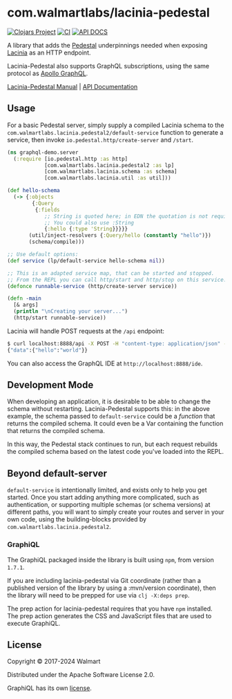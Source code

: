# com.walmartlabs/lacinia-pedestal

[![Clojars Project](https://img.shields.io/clojars/v/com.walmartlabs/lacinia-pedestal.svg)](https://clojars.org/com.walmartlabs/lacinia-pedestal)
[![CI](https://github.com/walmartlabs/lacinia-pedestal/actions/workflows/config.yml/badge.svg)](https://github.com/walmartlabs/lacinia-pedestal/actions/workflows/config.yml)
[![API DOCS](https://cljdoc.org/badge/com.walmartlabs/lacinia-pedestal)](https://cljdoc.org/d/com.walmartlabs/lacinia-pedestal)

A library that adds the
[Pedestal](https://github.com/pedestal/pedestal) underpinnings needed when exposing
[Lacinia](https://github.com/walmartlabs/lacinia) as an HTTP endpoint.

Lacinia-Pedestal also supports GraphQL subscriptions, using the same protocol
as [Apollo GraphQL](https://github.com/apollographql/subscriptions-transport-ws).

[Lacinia-Pedestal Manual](http://lacinia-pedestal.readthedocs.io/en/latest/) |
[API Documentation](http://walmartlabs.github.io/apidocs/lacinia-pedestal/)

## Usage

For a basic Pedestal server, simply supply a compiled Lacinia schema to
the `com.walmartlabs.lacinia.pedestal2/default-service` function to
generate a service, then invoke `io.pedestal.http/create-server` and `/start`.

```clojure
(ns graphql-demo.server
  (:require [io.pedestal.http :as http]
            [com.walmartlabs.lacinia.pedestal2 :as lp]
            [com.walmartlabs.lacinia.schema :as schema]
            [com.walmartlabs.lacinia.util :as util]))

(def hello-schema 
  (-> {:objects 
        {:Query
         {:fields
            ;; String is quoted here; in EDN the quotation is not required 
            ;; You could also use :String
            {:hello {:type 'String}}}}}
       (util/inject-resolvers {:Query/hello (constantly "hello")})
       (schema/compile)))

;; Use default options:
(def service (lp/default-service hello-schema nil))

;; This is an adapted service map, that can be started and stopped.
;; From the REPL you can call http/start and http/stop on this service:
(defonce runnable-service (http/create-server service))

(defn -main
  [& args]
  (println "\nCreating your server...")
  (http/start runnable-service))
```

Lacinia will handle POST requests at the `/api` endpoint:

```bash
$ curl localhost:8888/api -X POST -H "content-type: application/json" -d '{"query": "{ hello }"}'
{"data":{"hello":"world"}}
```

You can also access the GraphQL IDE at `http://localhost:8888/ide`.

## Development Mode

When developing an application, it is desirable to be able to change the schema
without restarting.
Lacinia-Pedestal supports this: in the above example, the schema passed to
`default-service` could be a _function_ that returns the compiled schema.
It could even be a Var containing the function that returns the compiled schema.

In this way, the Pedestal stack continues to run, but each request rebuilds
the compiled schema based on the latest code you've loaded into the REPL.

## Beyond default-server

`default-service` is intentionally limited, and exists only to help you get started.
Once you start adding anything more complicated, such as authentication, or supporting
multiple schemas (or schema versions) at different paths, 
you will want to simply create your routes and server in your own code,
using the building-blocks provided by `com.walmartlabs.lacinia.pedestal2`.

### GraphiQL

The GraphiQL packaged inside the library is built using `npm`, from
version `1.7.1`.

If you are including lacinia-pedestal via Git coordinate (rather than a published version
of the library by using a :mvn/version coordinate), then the library will need to be prepped for use 
via `clj -X:deps prep`.
 
The prep action for lacinia-pedestal requires that you have `npm` installed.  
The prep action generates the CSS and JavaScript files that are used
to execute GraphiQL.

## License

Copyright © 2017-2024 Walmart

Distributed under the Apache Software License 2.0.

GraphiQL has its own [license](https://raw.githubusercontent.com/graphql/graphiql/master/LICENSE).
